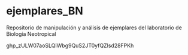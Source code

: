 # ejemplares_BN
Repositorio de manipulación y análisis de ejemplares del laboratorio de Biología Neotropical 

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

